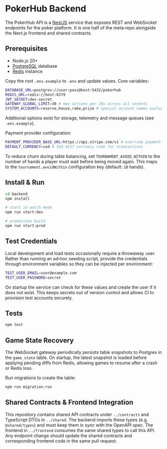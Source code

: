 # PokerHub Backend

The PokerHub API is a [NestJS](https://nestjs.com/) service that exposes REST and WebSocket endpoints for the poker platform. It is one half of the meta‑repo alongside the Next.js frontend and shared contracts.

## Prerequisites

- Node.js 20+
- [PostgreSQL](https://www.postgresql.org/) database
- [Redis](https://redis.io/) instance

Copy the root `.env.example` to `.env` and update values. Core variables:

```bash
DATABASE_URL=postgres://user:pass@host:5432/pokerhub
REDIS_URL=redis://host:6379
JWT_SECRET=dev-secret
GATEWAY_GLOBAL_LIMIT=30 # max actions per 10s across all sockets
SYSTEM_ACCOUNTS=reserve,house,rake,prize # special account names excluded from notifications
```
Additional options exist for storage, telemetry and message queues (see `.env.example`).

Payment provider configuration:

```bash
PAYMENT_PROVIDER_BASE_URL=https://api.stripe.com/v1 # override payment API endpoint
DEFAULT_CURRENCY=usd # ISO-4217 currency code for transactions
```

To reduce churn during table balancing, set `TOURNAMENT_AVOID_WITHIN` to the
number of hands a player must wait before being moved again. This maps to the
`tournament.avoidWithin` configuration key (default: `10` hands).

## Install & Run

```bash
cd backend
npm install

# start in watch mode
npm run start:dev

# production build
npm run start:prod
```

## Test Credentials

Local development and load tests occasionally require a throwaway user. Rather than running an ad‑hoc seeding script, provide the credentials through environment variables so they can be injected per environment:

```bash
TEST_USER_EMAIL=user@example.com
TEST_USER_PASSWORD=secret
```

On startup the service can check for these values and create the user if it does not exist. This keeps secrets out of version control and allows CI to provision test accounts securely.

## Tests

```bash
npm test
```

## Game State Recovery

The WebSocket gateway periodically persists table snapshots to Postgres in the
`game_state` table. On startup, the latest snapshot is loaded before applying
pending diffs from Redis, allowing games to resume after a crash or Redis loss.

Run migrations to create the table:

```bash
npm run migration:run
```

## Shared Contracts & Frontend Integration

This repository contains shared API contracts under `../contracts` and TypeScript DTOs in `../shared`. The backend imports these types (e.g. `@shared/types`) and must keep them in sync with the OpenAPI spec. The frontend in `../frontend` consumes the same shared types to call this API. Any endpoint change should update the shared contracts and corresponding frontend code in the same pull request.

